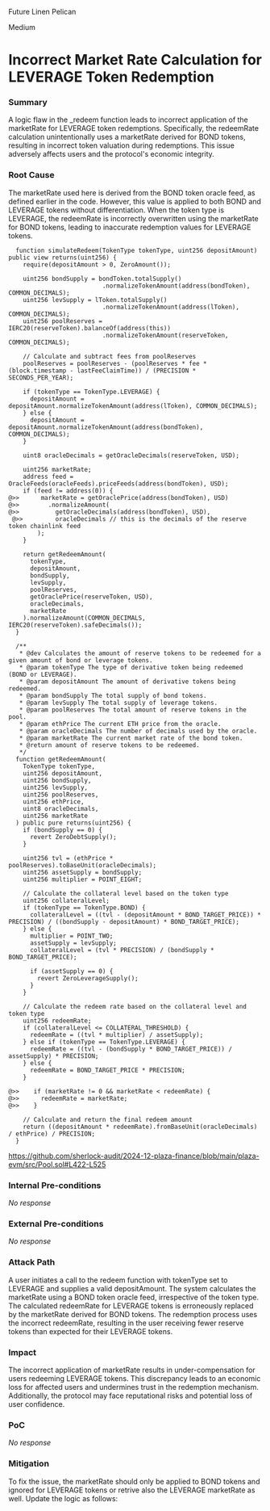 Future Linen Pelican

Medium

# Incorrect Market Rate Calculation for LEVERAGE Token Redemption

### Summary

A logic flaw in the _redeem function leads to incorrect application of the marketRate for LEVERAGE token redemptions. Specifically, the redeemRate calculation unintentionally uses a marketRate derived for BOND tokens, resulting in incorrect token valuation during redemptions. This issue adversely affects users and the protocol's economic integrity.



### Root Cause

The marketRate used here is derived from the BOND token oracle feed, as defined earlier in the code. However, this value is applied to both BOND and LEVERAGE tokens without differentiation. When the token type is LEVERAGE, the redeemRate is incorrectly overwritten using the marketRate for BOND tokens, leading to inaccurate redemption values for LEVERAGE tokens.

```solidity
  function simulateRedeem(TokenType tokenType, uint256 depositAmount) public view returns(uint256) {
    require(depositAmount > 0, ZeroAmount());

    uint256 bondSupply = bondToken.totalSupply()
                          .normalizeTokenAmount(address(bondToken), COMMON_DECIMALS);
    uint256 levSupply = lToken.totalSupply()
                          .normalizeTokenAmount(address(lToken), COMMON_DECIMALS);
    uint256 poolReserves = IERC20(reserveToken).balanceOf(address(this))
                          .normalizeTokenAmount(reserveToken, COMMON_DECIMALS);

    // Calculate and subtract fees from poolReserves
    poolReserves = poolReserves - (poolReserves * fee * (block.timestamp - lastFeeClaimTime)) / (PRECISION * SECONDS_PER_YEAR);

    if (tokenType == TokenType.LEVERAGE) {
      depositAmount = depositAmount.normalizeTokenAmount(address(lToken), COMMON_DECIMALS);
    } else {
      depositAmount = depositAmount.normalizeTokenAmount(address(bondToken), COMMON_DECIMALS);
    }

    uint8 oracleDecimals = getOracleDecimals(reserveToken, USD);

    uint256 marketRate;
    address feed = OracleFeeds(oracleFeeds).priceFeeds(address(bondToken), USD);
    if (feed != address(0)) {
@>>      marketRate = getOraclePrice(address(bondToken), USD)
@>>        .normalizeAmount(
@>>          getOracleDecimals(address(bondToken), USD), 
 @>>         oracleDecimals // this is the decimals of the reserve token chainlink feed
        );
    }

    return getRedeemAmount(
      tokenType,
      depositAmount,
      bondSupply,
      levSupply,
      poolReserves,
      getOraclePrice(reserveToken, USD),
      oracleDecimals,
      marketRate
    ).normalizeAmount(COMMON_DECIMALS, IERC20(reserveToken).safeDecimals());
  }

  /**
   * @dev Calculates the amount of reserve tokens to be redeemed for a given amount of bond or leverage tokens.
   * @param tokenType The type of derivative token being redeemed (BOND or LEVERAGE).
   * @param depositAmount The amount of derivative tokens being redeemed.
   * @param bondSupply The total supply of bond tokens.
   * @param levSupply The total supply of leverage tokens.
   * @param poolReserves The total amount of reserve tokens in the pool.
   * @param ethPrice The current ETH price from the oracle.
   * @param oracleDecimals The number of decimals used by the oracle.
   * @param marketRate The current market rate of the bond token.
   * @return amount of reserve tokens to be redeemed.
   */
  function getRedeemAmount(
    TokenType tokenType,
    uint256 depositAmount,
    uint256 bondSupply,
    uint256 levSupply,
    uint256 poolReserves,
    uint256 ethPrice,
    uint8 oracleDecimals,
    uint256 marketRate
  ) public pure returns(uint256) {
    if (bondSupply == 0) {
      revert ZeroDebtSupply();
    }

    uint256 tvl = (ethPrice * poolReserves).toBaseUnit(oracleDecimals);
    uint256 assetSupply = bondSupply;
    uint256 multiplier = POINT_EIGHT;

    // Calculate the collateral level based on the token type
    uint256 collateralLevel;
    if (tokenType == TokenType.BOND) {
      collateralLevel = ((tvl - (depositAmount * BOND_TARGET_PRICE)) * PRECISION) / ((bondSupply - depositAmount) * BOND_TARGET_PRICE);
    } else {
      multiplier = POINT_TWO;
      assetSupply = levSupply;
      collateralLevel = (tvl * PRECISION) / (bondSupply * BOND_TARGET_PRICE);

      if (assetSupply == 0) {
        revert ZeroLeverageSupply();
      }
    }
    
    // Calculate the redeem rate based on the collateral level and token type
    uint256 redeemRate;
    if (collateralLevel <= COLLATERAL_THRESHOLD) {
      redeemRate = ((tvl * multiplier) / assetSupply);
    } else if (tokenType == TokenType.LEVERAGE) {
      redeemRate = ((tvl - (bondSupply * BOND_TARGET_PRICE)) / assetSupply) * PRECISION;
    } else {
      redeemRate = BOND_TARGET_PRICE * PRECISION;
    }

@>>    if (marketRate != 0 && marketRate < redeemRate) {
@>>      redeemRate = marketRate;
@>>    }
    
    // Calculate and return the final redeem amount
    return ((depositAmount * redeemRate).fromBaseUnit(oracleDecimals) / ethPrice) / PRECISION;
  }
```

https://github.com/sherlock-audit/2024-12-plaza-finance/blob/main/plaza-evm/src/Pool.sol#L422-L525

### Internal Pre-conditions

_No response_

### External Pre-conditions

_No response_

### Attack Path

A user initiates a call to the redeem function with tokenType set to LEVERAGE and supplies a valid depositAmount.
The system calculates the marketRate using a BOND token oracle feed, irrespective of the token type.
The calculated redeemRate for LEVERAGE tokens is erroneously replaced by the marketRate derived for BOND tokens.
The redemption process uses the incorrect redeemRate, resulting in the user receiving fewer reserve tokens than expected for their LEVERAGE tokens.

### Impact

The incorrect application of marketRate results in under-compensation for users redeeming LEVERAGE tokens. This discrepancy leads to an economic loss for affected users and undermines trust in the redemption mechanism. Additionally, the protocol may face reputational risks and potential loss of user confidence.



### PoC

_No response_

### Mitigation

To fix the issue, the marketRate should only be applied to BOND tokens and ignored for LEVERAGE tokens or retrive also the LEVERAGE marketRate as well. Update the logic as follows:

